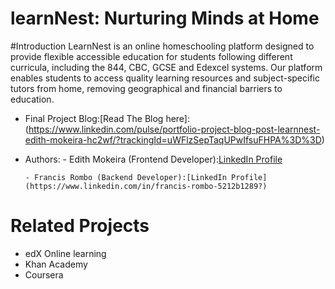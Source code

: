 # learnNest: Nurturing Minds at Home

#Introduction
LearnNest is an online homeschooling platform designed to provide flexible accessible education for students following different curricula, including the 844, CBC, GCSE and Edexcel systems.
Our platform enables students to access quality learning resources and subject-specific tutors from home, removing geographical and financial barriers to education.


- Final Project Blog:[Read The Blog here]:(https://www.linkedin.com/pulse/portfolio-project-blog-post-learnnest-edith-mokeira-hc2wf/?trackingId=uWFlzSepTaqUPwIfsuFHPA%3D%3D)
- Authors:
      - Edith Mokeira (Frontend Developer):[LinkedIn Profile](https://www.linkedin.com/in/edith-mong-are-19111996f/)
 
      - Francis Rombo (Backend Developer):[LinkedIn Profile](https://www.linkedin.com/in/francis-rombo-5212b1289?)


# Related Projects
 - edX Online learning
 - Khan Academy
 - Coursera
